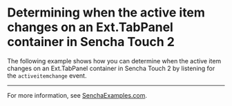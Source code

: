 # Determining when the active item changes on an Ext.TabPanel container in Sencha Touch 2 #

The following example shows how you can determine when the active item changes on an Ext.TabPanel container in Sencha Touch 2 by listening for the `activeitemchange` event.

---

For more information, see [SenchaExamples.com]().